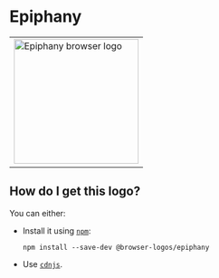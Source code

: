 # Epiphany

<table>
    <tr height=230>
        <td>
            <a href="https://github.com/alrra/browser-logos/tree/7f675d7bc0df1e048bd2d061a062ac9cdb824976/src/archive/epiphany">
                <img width=220 src="https://raw.githubusercontent.com/alrra/browser-logos/7f675d7bc0df1e048bd2d061a062ac9cdb824976/src/archive/epiphany/epiphany.svg?sanitize=true" alt="Epiphany browser logo">
            </a>
        </td>
    </tr>
</table>

## How do I get this logo?

You can either:

* Install it using [`npm`][npm]:

  `npm install --save-dev @browser-logos/epiphany`

* Use [`cdnjs`][cdnjs].

<!-- Link labels: -->

[cdnjs]: https://cdnjs.com/libraries/browser-logos
[npm]: https://www.npmjs.com/
